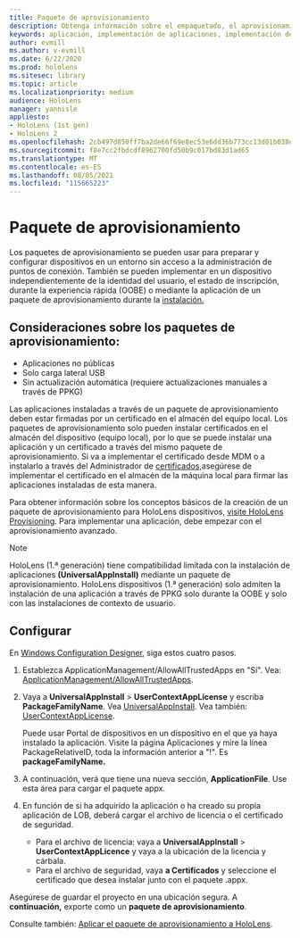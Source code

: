 ```yaml
---
title: Paquete de aprovisionamiento
description: Obtenga información sobre el empaquetado, el aprovisionamiento, la implementación y la implementación de aplicaciones empresariales para HoloLens dispositivos.
keywords: aplicación, implementación de aplicaciones, implementación de aplicaciones empresariales, aprovisionamiento
author: evmill
ms.author: v-evmill
ms.date: 6/22/2020
ms.prod: hololens
ms.sitesec: library
ms.topic: article
ms.localizationpriority: medium
audience: HoloLens
manager: yannisle
appliesto:
- HoloLens (1st gen)
- HoloLens 2
ms.openlocfilehash: 2cb497d850ff7ba2de66f69e8ec53e6dd36b773cc13d01b038def8d539e3b0c1
ms.sourcegitcommit: f8e7cc2fbdcdf8962700fd50b9c017bd83d1ad65
ms.translationtype: MT
ms.contentlocale: es-ES
ms.lasthandoff: 08/05/2021
ms.locfileid: "115665223"
---
```

# <a name="provisioning-package"></a>Paquete de aprovisionamiento

Los paquetes de aprovisionamiento se pueden usar para preparar y configurar dispositivos en un entorno sin acceso a la administración de puntos de conexión. También se pueden implementar en un dispositivo independientemente de la identidad del usuario, el estado de inscripción, durante la experiencia rápida (OOBE) o mediante la aplicación de un paquete de aprovisionamiento durante la [instalación.](/hololens/hololens-provisioning##apply-a-provisioning-package-to-hololens-during-setup)

## <a name="provisioning-packages-considerations"></a>Consideraciones sobre los paquetes de aprovisionamiento:

* Aplicaciones no públicas
* Solo carga lateral USB
* Sin actualización automática (requiere actualizaciones manuales a través de PPKG)

Las aplicaciones instaladas a través de un paquete de aprovisionamiento deben estar firmadas por un certificado en el almacén del equipo local. Los paquetes de aprovisionamiento solo pueden instalar certificados en el almacén del dispositivo (equipo local), por lo que se puede instalar una aplicación y un certificado a través del mismo paquete de aprovisionamiento. Si va a implementar el certificado desde MDM o a instalarlo a través del Administrador de [certificados,](certificate-manager.md)asegúrese de implementar el certificado en el almacén de la máquina local para firmar las aplicaciones instaladas de esta manera.

Para obtener información sobre los conceptos básicos de la creación de un paquete de aprovisionamiento para HoloLens dispositivos, [visite HoloLens Provisioning](/hololens/hololens-provisioning). Para implementar una aplicación, debe empezar con el aprovisionamiento avanzado.

> [!NOTE]
> HoloLens (1.ª generación) tiene compatibilidad limitada con la instalación de aplicaciones **(UniversalAppInstall)** mediante un paquete de aprovisionamiento. HoloLens dispositivos (1.ª generación) solo admiten la instalación de una aplicación a través de PPKG solo durante la OOBE y solo con las instalaciones de contexto de usuario.

## <a name="setup"></a>Configurar

En [Windows Configuration Designer,](https://www.microsoft.com/store/productId/9NBLGGH4TX22) siga estos cuatro pasos.

1. Establezca ApplicationManagement/AllowAllTrustedApps en "Sí". Vea: [ApplicationManagement/AllowAllTrustedApps](/windows/client-management/mdm/policy-csp-applicationmanagement#applicationmanagement-allowalltrustedapps).

2. Vaya a **UniversalAppInstall**  >  **UserContextAppLicense** y escriba **PackageFamilyName**. Vea [UniversalAppInstall](/windows/configuration/wcd/wcd-universalappinstall). Vea también: [UserContextAppLicense](/windows/configuration/wcd/wcd-universalappinstall#usercontextapplicense).

   Puede usar Portal de dispositivos en un dispositivo en el que ya haya instalado la aplicación. Visite la página Aplicaciones y mire la línea PackageRelativeID, toda la información anterior a "!". Es **packageFamilyName.**

3. A continuación, verá que tiene una nueva sección, **ApplicationFile**. Use esta área para cargar el paquete appx.

4. En función de si ha adquirido la aplicación o ha creado su propia aplicación de LOB, deberá cargar el archivo de licencia o el certificado de seguridad.

    - Para el archivo de licencia: vaya a **UniversalAppInstall**  >  **UserContextAppLicence** y vaya a la ubicación de la licencia y cárbala.
    - Para el archivo de seguridad, vaya **a Certificados** y seleccione el certificado que desea instalar junto con el paquete .appx.

Asegúrese de guardar el proyecto en una ubicación segura. A **continuación,** exporte como un **paquete de aprovisionamiento**.  

Consulte también: [Aplicar el paquete de aprovisionamiento a HoloLens](/hololens/hololens-provisioning#apply-a-provisioning-package-to-hololens-during-setup).
